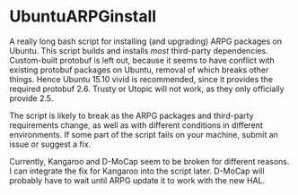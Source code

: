 # UbuntuARPGinstall
A really long bash script for installing (and upgrading) ARPG packages on Ubuntu.
This script builds and installs *most* third-party dependencies. Custom-built protobuf is left out, because it seems to have conflict with existing protobuf packages on Ubuntu, removal of which breaks other things. Hence Ubuntu 15.10 vivid is recommended, since it provides the required protobuf 2.6. Trusty or Utopic will not work, as they only officially provide 2.5.

The script is likely to break as the ARPG packages and third-party requirements change, as well as with different conditions in different environments. If some part of the script fails on your machine, submit an issue or suggest a fix.

Currently, Kangaroo and D-MoCap seem to be broken for different reasons. I can integrate the fix for Kangaroo into the script later. D-MoCap will probably have to wait until ARPG update it to work with the new HAL.

